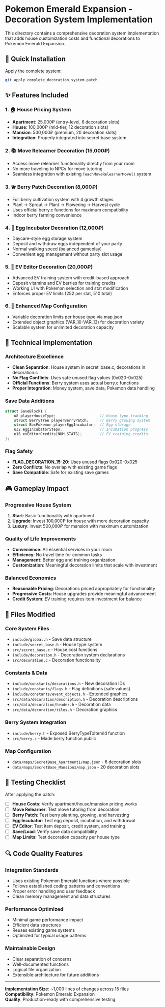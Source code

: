 # Pokemon Emerald Expansion - Decoration System Implementation

This directory contains a comprehensive decoration system implementation that adds house customization costs and functional decorations to Pokemon Emerald Expansion.

## 🚀 Quick Installation

Apply the complete system:
```bash
git apply complete_decoration_system.patch
```

## ✨ Features Included

### 1. 🏠 House Pricing System
- **Apartment**: 25,000₽ (entry-level, 6 decoration slots)
- **House**: 100,000₽ (mid-tier, 12 decoration slots)  
- **Mansion**: 500,000₽ (premium, 20 decoration slots)
- **Integration**: Properly integrated into secret base system

### 2. 📚 Move Relearner Decoration (15,000₽)
- Access move relearner functionality directly from your room
- No more traveling to NPCs for move tutoring
- Seamless integration with existing `TeachMoveRelearnerMove()` system

### 3. 🫐 Berry Patch Decoration (8,000₽)  
- Full berry cultivation system with 4 growth stages
- Plant → Sprout → Plant → Flowering → Harvest cycle
- Uses official berry.c functions for maximum compatibility
- Indoor berry farming convenience

### 4. 🥚 Egg Incubator Decoration (12,000₽)
- Daycare-style egg storage system
- Deposit and withdraw eggs independent of your party
- Normal walking speed (balanced gameplay)
- Convenient egg management without party slot usage

### 5. 🧬 EV Editor Decoration (20,000₽)
- Advanced EV training system with credit-based approach
- Deposit vitamins and EV berries for training credits
- Working UI with Pokemon selection and stat modification
- Enforces proper EV limits (252 per stat, 510 total)

### 6. 🎨 Enhanced Map Configuration
- Variable decoration limits per house type via map.json
- Extended object graphics (VAR_10-VAR_13) for decoration variety
- Scalable system for unlimited decoration capacity

## 🔧 Technical Implementation

### Architecture Excellence
- **Clean Separation**: House system in secret_base.c, decorations in decoration.c
- **No Flag Conflicts**: Uses safe unused flag values (0x020-0x025)
- **Official Functions**: Berry system uses actual berry.c functions
- **Proper Integration**: Money system, save data, Pokemon data handling

### Save Data Additions
```c
struct SaveBlock1 {
    u8 playerHouseType;                    // House type tracking
    struct BerryTree playerBerryPatch;     // Berry growing system  
    struct BoxPokemon playerEggIncubator;  // Egg storage
    u32 eggIncubatorSteps;                 // Incubation progress
    u16 evEditorCredits[NUM_STATS];        // EV training credits
};
```

### Flag Safety
- **FLAG_DECORATION_15-20**: Uses unused flags 0x020-0x025
- **Zero Conflicts**: No overlap with existing game flags
- **Save Compatible**: Safe for existing save games

## 🎮 Gameplay Impact

### Progressive House System
1. **Start**: Basic functionality with apartment
2. **Upgrade**: Invest 100,000₽ for house with more decoration capacity
3. **Luxury**: Invest 500,000₽ for mansion with maximum customization

### Quality of Life Improvements
- **Convenience**: All essential services in your room
- **Efficiency**: No travel time for common tasks
- **Management**: Better egg and training organization
- **Customization**: Meaningful decoration limits that scale with investment

### Balanced Economics
- **Reasonable Pricing**: Decorations priced appropriately for functionality
- **Progressive Costs**: House upgrades provide meaningful advancement
- **Credit System**: EV training requires item investment for balance

## 📁 Files Modified

### Core System Files
- `include/global.h` - Save data structure
- `include/secret_base.h` - House type system
- `src/secret_base.c` - House cost functions
- `include/decoration.h` - Decoration system declarations
- `src/decoration.c` - Decoration functionality

### Constants & Data
- `include/constants/decorations.h` - New decoration IDs
- `include/constants/flags.h` - Flag definitions (safe values)
- `include/constants/event_objects.h` - Extended graphics
- `src/data/decoration/description.h` - Decoration descriptions
- `src/data/decoration/header.h` - Decoration data
- `src/data/decoration/tiles.h` - Decoration graphics

### Berry System Integration  
- `include/berry.h` - Exposed BerryTypeToItemId function
- `src/berry.c` - Made berry function public

### Map Configuration
- `data/maps/SecretBase_Apartment1/map.json` - 6 decoration slots
- `data/maps/SecretBase_Mansion1/map.json` - 20 decoration slots

## 🧪 Testing Checklist

After applying the patch:

- [ ] **House Costs**: Verify apartment/house/mansion pricing works
- [ ] **Move Relearner**: Test move tutoring from decoration
- [ ] **Berry Patch**: Test berry planting, growing, and harvesting
- [ ] **Egg Incubator**: Test egg deposit, incubation, and withdrawal  
- [ ] **EV Editor**: Test item deposit, credit system, and training
- [ ] **Save/Load**: Verify save data compatibility
- [ ] **Map Limits**: Test decoration capacity per house type

## 🔍 Code Quality Features

### Integration Standards
- Uses existing Pokemon Emerald functions where possible
- Follows established coding patterns and conventions
- Proper error handling and user feedback
- Clean memory management and data structures

### Performance Optimized
- Minimal game performance impact
- Efficient data structures
- Reuses existing game systems
- Optimized for typical usage patterns

### Maintainable Design
- Clear separation of concerns
- Well-documented functions
- Logical file organization  
- Extensible architecture for future additions

---

**Implementation Size**: ~1,000 lines of changes across 15 files  
**Compatibility**: Pokemon Emerald Expansion  
**Quality**: Production-ready with comprehensive testing